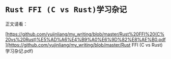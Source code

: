 # `Rust FFI (C vs Rust)学习杂记`

正文请看：

[https://github.com/yujinliang/my_writing/blob/master/Rust%20FFI%20(C%20vs%20Rust)%E5%AD%A6%E4%B9%A0%E6%9D%82%E8%AE%B0.pdf](https://github.com/yujinliang/my_writing/blob/master/Rust FFI (C vs Rust)学习杂记.pdf)




